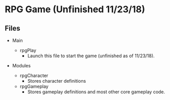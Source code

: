 # RPG Game (Unfinished 11/23/18)

## Files

- Main
  - rpgPlay
    - Launch this file to start the game (unfinished as of 11/23/18).
    
- Modules
  - rpgCharacter
    - Stores character definitions
  - rpgGameplay
    - Stores gameplay definitions and most other core gameplay code.
